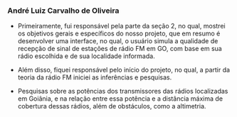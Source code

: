 

### André Luiz Carvalho de Oliveira

- Primeiramente, fui responsável pela parte da seção 2, no qual, mostrei os objetivos gerais e específicos do nosso projeto, que em resumo é desenvolver uma interface, no qual, o usuário simula a qualidade de recepção de sinal de estações de rádio FM em GO, com base em sua rádio escolhida e de sua localidade informada.

- Além disso, fiquei responsável pelo início do projeto, no qual, a partir da teoria da rádio FM iniciei as inferências e pesquisas.

- Pesquisas sobre as potências dos transmissores das rádios localizadas em Goiânia, e na relação entre essa potência e a distância máxima de cobertura dessas rádios, além de obstáculos, como a altimetria.

